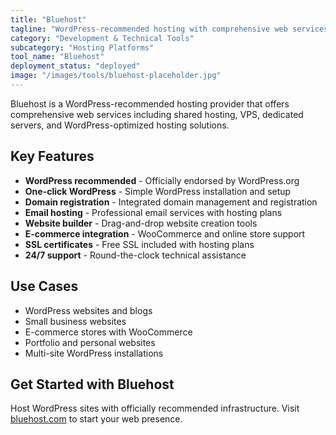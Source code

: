 ```yaml
---
title: "Bluehost"
tagline: "WordPress-recommended hosting with comprehensive web services"
category: "Development & Technical Tools"
subcategory: "Hosting Platforms"
tool_name: "Bluehost"
deployment_status: "deployed"
image: "/images/tools/bluehost-placeholder.jpg"
---
```

Bluehost is a WordPress-recommended hosting provider that offers comprehensive web services including shared hosting, VPS, dedicated servers, and WordPress-optimized hosting solutions.

## Key Features

- **WordPress recommended** - Officially endorsed by WordPress.org
- **One-click WordPress** - Simple WordPress installation and setup
- **Domain registration** - Integrated domain management and registration
- **Email hosting** - Professional email services with hosting plans
- **Website builder** - Drag-and-drop website creation tools
- **E-commerce integration** - WooCommerce and online store support
- **SSL certificates** - Free SSL included with hosting plans
- **24/7 support** - Round-the-clock technical assistance

## Use Cases

- WordPress websites and blogs
- Small business websites
- E-commerce stores with WooCommerce
- Portfolio and personal websites
- Multi-site WordPress installations

## Get Started with Bluehost

Host WordPress sites with officially recommended infrastructure. Visit [bluehost.com](https://www.bluehost.com) to start your web presence.